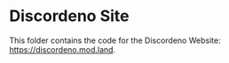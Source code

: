 # Discordeno Site

This folder contains the code for the Discordeno Website: https://discordeno.mod.land.
